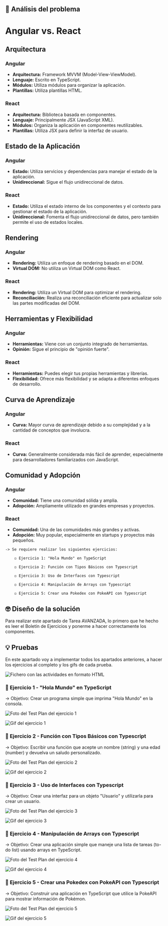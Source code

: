 ## 🤔 Análisis del problema

# Angular vs. React

## Arquitectura

### Angular
- **Arquitectura:** Framework MVVM (Model-View-ViewModel).
- **Lenguaje:** Escrito en TypeScript.
- **Módulos:** Utiliza módulos para organizar la aplicación.
- **Plantillas:** Utiliza plantillas HTML.

### React
- **Arquitectura:** Biblioteca basada en componentes.
- **Lenguaje:** Principalmente JSX (JavaScript XML).
- **Módulos:** Organiza la aplicación en componentes reutilizables.
- **Plantillas:** Utiliza JSX para definir la interfaz de usuario.

## Estado de la Aplicación

### Angular
- **Estado:** Utiliza servicios y dependencias para manejar el estado de la aplicación.
- **Unidireccional:** Sigue el flujo unidireccional de datos.

### React
- **Estado:** Utiliza el estado interno de los componentes y el contexto para gestionar el estado de la aplicación.
- **Unidireccional:** Fomenta el flujo unidireccional de datos, pero también permite el uso de estados locales.

## Rendering

### Angular
- **Rendering:** Utiliza un enfoque de rendering basado en el DOM.
- **Virtual DOM:** No utiliza un Virtual DOM como React.

### React
- **Rendering:** Utiliza un Virtual DOM para optimizar el rendering.
- **Reconciliación:** Realiza una reconciliación eficiente para actualizar solo las partes modificadas del DOM.

## Herramientas y Flexibilidad

### Angular
- **Herramientas:** Viene con un conjunto integrado de herramientas.
- **Opinión:** Sigue el principio de "opinión fuerte".

### React
- **Herramientas:** Puedes elegir tus propias herramientas y librerías.
- **Flexibilidad:** Ofrece más flexibilidad y se adapta a diferentes enfoques de desarrollo.

## Curva de Aprendizaje

### Angular
- **Curva:** Mayor curva de aprendizaje debido a su complejidad y a la cantidad de conceptos que involucra.

### React
- **Curva:** Generalmente considerada más fácil de aprender, especialmente para desarrolladores familiarizados con JavaScript.

## Comunidad y Adopción

### Angular
- **Comunidad:** Tiene una comunidad sólida y amplia.
- **Adopción:** Ampliamente utilizado en grandes empresas y proyectos.

### React
- **Comunidad:** Una de las comunidades más grandes y activas.
- **Adopción:** Muy popular, especialmente en startups y proyectos más pequeños.




```
-> Se requiere realizar los siguientes ejercicios:

    ◽ Ejercicio 1: "Hola Mundo" en TypeScript

    ◽ Ejercicio 2: Función con Tipos Básicos con Typescript

    ◽ Ejercicio 3: Uso de Interfaces con Typescript

    ◽ Ejercicio 4: Manipulación de Arrays con Typescript

    ◽ Ejercicio 5: Crear una Pokedex con PokeAPI con Typescript

```


## 🤓 Diseño de la solución
Para realizar este apartado de Tarea AVANZADA, lo primero que he hecho es leer el Boletín de Ejercicios y ponerme a hacer correctamente los
componentes.


## 💡 Pruebas

En este apartado voy a implementar todos los apartados anteriores, a hacer los ejercicios al completo y los gifs de cada
prueba.

![Fichero con las actividades en formato HTML](./fotos/Captura.PNG)


### 🔰 Ejercicio 1 -  "Hola Mundo" en TypeScript
-> Objetivo: Crear un programa simple que imprima "Hola Mundo" en la consola.

![Foto del Test Plan del ejercicio 1](./fotos/test1.PNG)

![Gif del ejercicio 1](./fotos/GifEjer1.gif)

### 🔰 Ejercicio 2 -  Función con Tipos Básicos con Typescript
-> Objetivo: Escribir una función que acepte un nombre (string) y una edad (number) y devuelva un saludo personalizado.

![Foto del Test Plan del ejercicio 2](./fotos/test2.PNG)

![Gif del ejercicio 2](./fotos/GifEjer2.gif)

### 🔰 Ejercicio 3 -  Uso de Interfaces con Typescript
-> Objetivo: Crear una interfaz para un objeto "Usuario" y utilizarla para crear un usuario.

![Foto del Test Plan del ejercicio 3](./fotos/test3.PNG)

![Gif del ejercicio 3](./fotos/GifEjer3.gif)

### 🔰 Ejercicio 4 -  Manipulación de Arrays con Typescript
-> Objetivo: Crear una aplicación simple que maneje una lista de tareas (to-do list) usando arrays en TypeScript.

![Foto del Test Plan del ejercicio 4](./fotos/test4.PNG)

![Gif del ejercicio 4](./fotos/GifEjer4.gif)

### 🔰 Ejercicio 5 -  Crear una Pokedex con PokeAPI con Typescript
-> Objetivo: Construir una aplicación en TypeScript que utilice la PokeAPI para mostrar información de Pokémon.

![Foto del Test Plan del ejercicio 5](./fotos/test5.PNG)

![Gif del ejercicio 5](./fotos/GifEjer5.gif)
